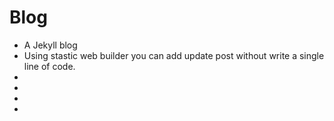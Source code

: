 # Blog

- A Jekyll blog
- Using stastic web builder you can add update post without write a single line of code.
-
-
-
-
